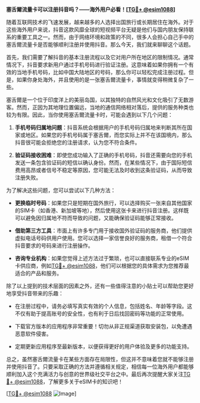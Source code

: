 **塞舌爾流量卡可以注册抖音吗？——海外用户必看！[[TG💪+ @esim1088](https://t.me/s/esim1088)]**

随着互联网技术的飞速发展，越来越多的人选择出国旅行或长期居住在海外。对于这些海外用户来说，抖音这款风靡全球的短视频平台无疑是他们与国内朋友保持联系的重要工具之一。然而，由于网络环境和政策的不同，很多人会担心自己手中的塞舌爾流量卡是否能够顺利注册并使用抖音。那么今天，我们就来聊聊这个话题。

首先，我们需要了解抖音的基本注册流程以及它对用户所在地区的限制情况。通常情况下，抖音要求新用户通过手机号码进行验证注册。这意味着如果你拥有一个有效的当地手机号码，比如中国大陆地区的号码，那么你可以轻松完成注册过程。但是，如果你身处海外，并且使用的是一张塞舌爾流量卡，事情就变得稍微复杂了一些。

塞舌爾是一个位于印度洋上的美丽岛国，以其独特的自然风光和文化吸引了无数游客。然而，正因为其地理位置偏远，当地的通信网络相对落后，提供的服务种类也较为有限。因此，当你使用塞舌爾流量卡时，可能会遇到以下几个问题：

1. **手机号码归属地问题**：抖音系统会根据用户的手机号码归属地来判断其所在国家或地区。如果您的手机号码属于塞舌爾，而您实际上并不在该国境内，那么抖音很可能会拒绝您的注册请求，认为您不符合条件。

2. **验证码接收困难**：即使您成功输入了正确的手机号码，抖音还需要向您的手机发送一条包含验证码的短信以确认身份。然而，在某些情况下，由于国际短信费用高昂或者信号不稳定等原因，您可能无法及时收到这条验证码，从而导致注册失败。

为了解决这些问题，您可以尝试以下几种方法：

- **更换临时号码**：如果您只是短期在国外旅行，可以选择购买一张来自其他国家的SIM卡（如香港、新加坡等地），然后使用这张卡来进行抖音注册。这样既可以避免因归属地不符而导致的问题，又能确保验证码能够正常接收。
  
- **借助第三方工具**：市面上有许多专门用于接收国外验证码的服务商，他们提供虚拟电话号码供用户使用。您可以选择一家信誉良好的服务商，租借一个符合抖音要求的号码来进行注册操作。

- **咨询专业机构**：如果您觉得上述方法过于繁琐，也可以直接联系专业的eSIM卡供应商，例如[TG💪+ @esim1088](https://t.me/s/esim1088)，他们可以根据您的具体需求为您推荐最适合的产品和服务。

除了以上提到的技术层面的因素之外，还有一些值得注意的小贴士可以帮助您更好地享受抖音带来的乐趣：

- 在注册过程中，请务必填写真实有效的个人信息，包括姓名、年龄等字段。这不仅有助于提高账号的安全性，也有利于日后找回密码等功能的正常使用。

- 下载官方版本的应用程序非常重要！切勿从非正规渠道获取安装包，以免遭遇恶意软件侵害。

- 定期更新应用程序至最新版本，以便获得更好的用户体验及更多的功能支持。

总之，虽然塞舌爾流量卡在某些方面存在局限性，但这并不意味着您就不能够注册并使用抖音了。只要采取正确的方法并遵循相关规定，相信每一位海外用户都能够顺利加入这个充满活力与创意的世界级社交平台之中。最后再次提醒大家关注[TG💪+ @esim1088](https://t.me/s/esim1088)，了解更多关于eSIM卡的知识吧！

[[TG💪+ @esim1088](https://t.me/s/esim1088) ![Image](https://i.postimg.cc/4NQfJmqS/Snipaste-2025-05-13-00-14-12.png)]